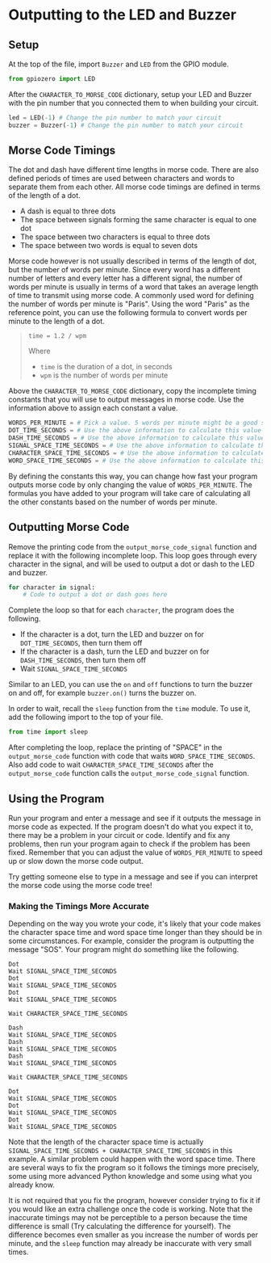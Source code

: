 # Outputting to the LED and Buzzer

## Setup

At the top of the file, import `Buzzer` and `LED` from the GPIO module.

```py
from gpiozero import LED
```

After the `CHARACTER_TO_MORSE_CODE` dictionary, setup your LED and Buzzer with the pin number that you connected them to when building your circuit.

```py
led = LED(-1) # Change the pin number to match your circuit
buzzer = Buzzer(-1) # Change the pin number to match your circuit
```

## Morse Code Timings

The dot and dash have different time lengths in morse code. There are also defined periods of times are used between characters and words to separate them from each other. All morse code timings are defined in terms of the length of a dot.

* A dash is equal to three dots
* The space between signals forming the same character is equal to one dot
* The space between two characters is equal to three dots
* The space between two words is equal to seven dots

Morse code however is not usually described in terms of the length of dot, but the number of words per minute. Since every word has a different number of letters and every letter has a different signal, the number of words per minute is usually in terms of a word that takes an average length of time to transmit using morse code. A commonly used word for defining the number of words per minute is "Paris". Using the word "Paris" as the reference point, you can use the following formula to convert words per minute to the length of a dot.

> `time = 1.2 / wpm`
>
> Where
>
> * `time` is the duration of a dot, in seconds
> * `wpm` is the number of words per minute

Above the `CHARACTER_TO_MORSE_CODE` dictionary, copy the incomplete timing constants that you will use to output messages in morse code. Use the information above to assign each constant a value.

```py
WORDS_PER_MINUTE = # Pick a value. 5 words per minute might be a good starting point
DOT_TIME_SECONDS = # Use the above information to calculate this value using WORDS_PER_MINUTE
DASH_TIME_SECONDS = # Use the above information to calculate this value using DOT_TIME_SECONDS
SIGNAL_SPACE_TIME_SECONDS = # Use the above information to calculate this value using DOT_TIME_SECONDS
CHARACTER_SPACE_TIME_SECONDS = # Use the above information to calculate this value using DOT_TIME_SECONDS
WORD_SPACE_TIME_SECONDS = # Use the above information to calculate this value using DOT_TIME_SECONDS
```

By defining the constants this way, you can change how fast your program outputs morse code by only changing the value of `WORDS_PER_MINUTE`. The formulas you have added to your program will take care of calculating all the other constants based on the number of words per minute.

## Outputting Morse Code

Remove the printing code from the `output_morse_code_signal` function and replace it with the following incomplete loop. This loop goes through every character in the signal, and will be used to output a dot or dash to the LED and buzzer.

```py
for character in signal:
    # Code to output a dot or dash goes here
```

Complete the loop so that for each `character`, the program does the following.
* If the character is a dot, turn the LED and buzzer on for `DOT_TIME_SECONDS`, then turn them off
* If the character is a dash, turn the LED and buzzer on for `DASH_TIME_SECONDS`, then turn them off
* Wait `SIGNAL_SPACE_TIME_SECONDS`

Similar to an LED, you can use the `on` and `off` functions to turn the buzzer on and off, for example `buzzer.on()` turns the buzzer on.

In order to wait, recall the `sleep` function from the `time` module. To use it, add the following import to the top of your file.

```py
from time import sleep
```

After completing the loop, replace the printing of "SPACE" in the `output_morse_code` function with code that waits `WORD_SPACE_TIME_SECONDS`. Also add code to wait `CHARACTER_SPACE_TIME_SECONDS` after the `output_morse_code` function calls the `output_morse_code_signal` function.

## Using the Program

Run your program and enter a message and see if it outputs the message in morse code as expected. If the program doesn't do what you expect it to, there may be a problem in your circuit or code. Identify and fix any problems, then run your program again to check if the problem has been fixed. Remember that you can adjust the value of `WORDS_PER_MINUTE` to speed up or slow down the morse code output.

Try getting someone else to type in a message and see if you can interpret the morse code using the morse code tree!

### Making the Timings More Accurate

Depending on the way you wrote your code, it's likely that your code makes the character space time and word space time longer than they should be in some circumstances. For example, consider the program is outputting the message "SOS". Your program might do something like the following.

```
Dot
Wait SIGNAL_SPACE_TIME_SECONDS
Dot
Wait SIGNAL_SPACE_TIME_SECONDS
Dot
Wait SIGNAL_SPACE_TIME_SECONDS

Wait CHARACTER_SPACE_TIME_SECONDS

Dash
Wait SIGNAL_SPACE_TIME_SECONDS
Dash
Wait SIGNAL_SPACE_TIME_SECONDS
Dash
Wait SIGNAL_SPACE_TIME_SECONDS

Wait CHARACTER_SPACE_TIME_SECONDS

Dot
Wait SIGNAL_SPACE_TIME_SECONDS
Dot
Wait SIGNAL_SPACE_TIME_SECONDS
Dot
Wait SIGNAL_SPACE_TIME_SECONDS
```

Note that the length of the character space time is actually `SIGNAL_SPACE_TIME_SECONDS + CHARACTER_SPACE_TIME_SECONDS` in this example. A similar problem could happen with the word space time. There are several ways to fix the program so it follows the timings more precisely, some using more advanced Python knowledge and some using what you already know.

It is not required that you fix the program, however consider trying to fix it if you would like an extra challenge once the code is working. Note that the inaccurate timings may not be perceptible to a person because the time difference is small \(Try calculating the difference for yourself\). The difference becomes even smaller as you increase the number of words per minute, and the `sleep` function may already be inaccurate with very small times.